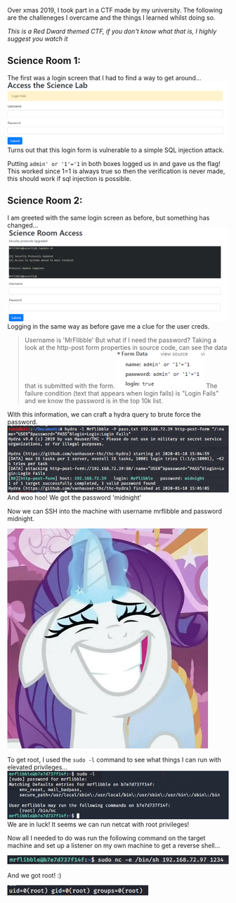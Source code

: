 Over xmas 2019, I took part in a CTF made by my university. The following are the challeneges I overcame and the things I learned whilst doing so.

*This is a Red Dward themed CTF, if you don't know what that is, I highly suggest you watch it*

## Science Room 1:
The first was a login screen that I had to find a way to get around...
![ScinceLabLogin](/SiteImages/CTFpics/Sciencelab1Login.png)
Turns out that this login form is vulnerable to a simple SQL injection attack.

Putting `admin' or '1'='1` in both boxes logged us in and gave us the flag!
This worked since 1=1 is always true so then the verification is never made, this should work if sql injection is possible.

## Science Room 2:
I am greeted with the same login screen as before, but something has changed...
![ScienceLab2Login](/SiteImages/CTFpics/Sciencelab2login.png)
Logging in the same way  as before gave me a clue for the user creds.
>Username is 'MrFlibble'
But what if I need the password?
Taking a look at the http-post form properties in source code, can see the data that is submitted with the form.
![ScienceLab2Form](/SiteImages/CTFpics/Sciencelab2postform.png)
The failure condition (text that appears when login fails) is "Login Fails" and we know the password is in the top 10k list.

With this information, we can craft a hydra query to brute force the password.
![Sciencelab2hydra](/SiteImages/CTFpics/Sciencelab2Hydra.png)
And woo hoo! We got the password 'midnight'

Now we can SSH into the machine with username mrflibble and password midnight.

![Rarityhappy](/SiteImages/tumblr_m4aapqcT8O1r3k1m8o6_500.png)

To get root, I used the `sudo -l` command to see what things I can run with elevated privileges...
![Sciencelab2Sudo](/SiteImages/CTFpics/Sciencelab2Sudo.png)
We are in luck! It seems we can run netcat with root privileges! 

Now all I needed to do was run the following command on the target machine and set up a listener on my own machine to get a reverse shell...

![ScienceLab2REV](/SiteImages/CTFpics/Sciencelab2RevShell.png)

And we got root! :) 

![Science2Root](/SiteImages/CTFpics/Sciencelab2Root.png)
